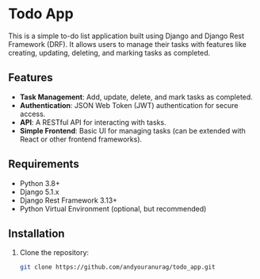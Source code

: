 # Todo App

This is a simple to-do list application built using Django and Django Rest Framework (DRF). It allows users to manage their tasks with features like creating, updating, deleting, and marking tasks as completed.

## Features

- **Task Management**: Add, update, delete, and mark tasks as completed.
- **Authentication**: JSON Web Token (JWT) authentication for secure access.
- **API**: A RESTful API for interacting with tasks.
- **Simple Frontend**: Basic UI for managing tasks (can be extended with React or other frontend frameworks).

## Requirements

- Python 3.8+
- Django 5.1.x
- Django Rest Framework 3.13+
- Python Virtual Environment (optional, but recommended)

## Installation

1. Clone the repository:

   ```bash
   git clone https://github.com/andyouranurag/todo_app.git
